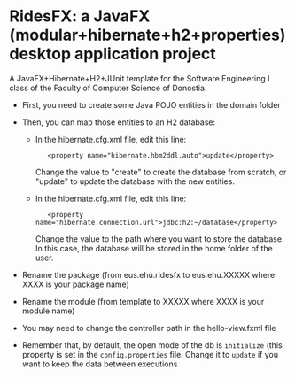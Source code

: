 # RidesFX: a JavaFX (modular+hibernate+h2+properties) desktop application project 

A JavaFX+Hibernate+H2+JUnit template for the Software Engineering I class of the Faculty of Computer Science of Donostia. 


* First, you need to create some Java POJO entities in the domain folder
* Then, you can map those entities to an H2 database: 
  * In the hibernate.cfg.xml file, edit this line:
  
           <property name="hibernate.hbm2ddl.auto">update</property>

    Change the value to "create" to create the database from scratch, or "update" to update the database with the new entities.
  * In the hibernate.cfg.xml file, edit this line:
  
           <property name="hibernate.connection.url">jdbc:h2:~/database</property>

    Change the value to the path where you want to store the database. In this case,
  the database will be stored in the home folder of the user.

* Rename the package (from eus.ehu.ridesfx to eus.ehu.XXXXX where XXXX is your package name)
* Rename the module (from template to XXXXX where XXXX is your module name)
* You may need to change the controller path in the hello-view.fxml file
* Remember that, by default, the open mode of the db is `initialize` (this property is set in the `config.properties` file. 
Change it to `update` if you want to keep the data between executions
